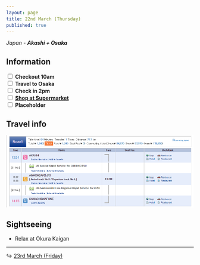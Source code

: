 ```yaml
---
layout: page
title: 22nd March (Thursday)
published: true
---
```


*Japan - **Akashi + Osaka***

## Information

<div><input class="box" type="checkbox" name="221" /><label type="text" class="strikethrough"> <b>Checkout 10am</b></label><br /><input class="box" type="checkbox" name="222" /><label type="text" class="strikethrough"> <b>Travel to Osaka</b></label><br /><input class="box" type="checkbox" name="223" /><label type="text" class="strikethrough"> <b>Check in 2pm</b></label><br /><input class="box" type="checkbox" name="224" /><label type="text" class="strikethrough"> <a href="https://www.google.com.au/maps/place/%E9%96%A2%E8%A5%BF%E3%82%B9%E3%83%BC%E3%83%91%E3%83%BC%E3%83%9E%E3%83%BC%E3%82%B1%E3%83%83%E3%83%88%E6%B2%B3%E5%86%85%E7%A3%90%E8%88%B9%E5%BA%97/@34.7814963,135.6830342,16.25z/am=t/data=!4m26!1m20!4m19!1m6!1m2!1s0x3554d4b7ba0f3b95:0x7828214cffa62536!2sAkashi+Station,+Hy%C5%8Dgo+Prefecture,+Japan!2m2!1d134.9926962!2d34.6490355!1m6!1m2!1s0x600119376c38a595:0x4172a4f6b5e67dec!2s1+Chome-23-2+Mukaida,+Katano-shi,+%C5%8Csaka-fu+576-0065,+Japan!2m2!1d135.6848473!2d34.7832306!2m2!7e2!8j1521721200!3e3!5i3!3m4!1s0x6001193049bb8f1d:0xadc3c24241029d25!8m2!3d34.7780066!4d135.6838278"><b>Shop at Supermarket</b></a></label><br /><input class="box" type="checkbox" name="225" /><label type="text" class="strikethrough"> <b>Placeholder</b></label></div>

## Travel info

![](/uploads/versions/akashitokawa---x----905-349x---.PNG)

## Sightseeing

* Relax at Okura Kaigan

---

↪ [23rd March (Friday)](/days/week2/23mar)
